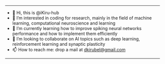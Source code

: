-------------------------------------------------------------------------------------------------------------------------------
                                                                                                                               
- 👋 Hi, this is @iKiru-hub                                                                                                        
- 👀 I’m interested in coding for research, mainly in the field of machine learning, computational neuroscience and learning   
- 🌱 I’m currently learning how to improve spiking neural networks performance and how to implement them efficiently           
- 💞️ I’m looking to collaborate on AI topics such as deep learning, reinforcement learning and synaptic plasticity             
- 📫 How to reach me: drop a mail at dkirubel@gmail.com                                                                        
                                                                                                                               
-------------------------------------------------------------------------------------------------------------------------------
